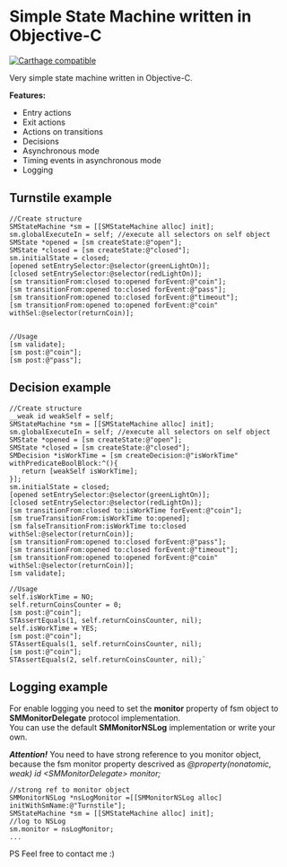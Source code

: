 Simple State Machine written in Objective-C
==================

[![Carthage compatible](https://img.shields.io/badge/Carthage-compatible-4BC51D.svg?style=flat)](https://github.com/Carthage/Carthage)

Very simple state machine written in Objective-C.  

**Features:**  

* Entry actions
* Exit actions
* Actions on transitions
* Decisions
* Asynchronous mode
* Timing events in asynchronous mode
* Logging


Turnstile example
--------

	//Create structure  
 	SMStateMachine *sm = [[SMStateMachine alloc] init];  
 	sm.globalExecuteIn = self; //execute all selectors on self object  
 	SMState *opened = [sm createState:@"open"];  
 	SMState *closed = [sm createState:@"closed"];  
 	sm.initialState = closed;  
 	[opened setEntrySelector:@selector(greenLightOn)];  
 	[closed setEntrySelector:@selector(redLightOn)];  
 	[sm transitionFrom:closed to:opened forEvent:@"coin"];  
 	[sm transitionFrom:opened to:closed forEvent:@"pass"];  
 	[sm transitionFrom:opened to:closed forEvent:@"timeout"];  
 	[sm transitionFrom:opened to:opened forEvent:@"coin" withSel:@selector(returnCoin)];    


	//Usage
	[sm validate];  
	[sm post:@"coin"];  
	[sm post:@"pass"];



Decision example
--------


	//Create structure  
    __weak id weakSelf = self;  
    SMStateMachine *sm = [[SMStateMachine alloc] init];  
    sm.globalExecuteIn = self; //execute all selectors on self object  
    SMState *opened = [sm createState:@"open"];  
    SMState *closed = [sm createState:@"closed"];  
    SMDecision *isWorkTime = [sm createDecision:@"isWorkTime" withPredicateBoolBlock:^(){  
       return [weakSelf isWorkTime];  
    }];  
    sm.initialState = closed;  
    [opened setEntrySelector:@selector(greenLightOn)];  
    [closed setEntrySelector:@selector(redLightOn)];  
    [sm transitionFrom:closed to:isWorkTime forEvent:@"coin"];  
    [sm trueTransitionFrom:isWorkTime to:opened];  
    [sm falseTransitionFrom:isWorkTime to:closed withSel:@selector(returnCoin)];  
    [sm transitionFrom:opened to:closed forEvent:@"pass"];  
    [sm transitionFrom:opened to:closed forEvent:@"timeout"];  
    [sm transitionFrom:opened to:opened forEvent:@"coin" withSel:@selector(returnCoin)];  
    [sm validate];  

    //Usage
    self.isWorkTime = NO;
    self.returnCoinsCounter = 0;
    [sm post:@"coin"];
    STAssertEquals(1, self.returnCoinsCounter, nil);
    self.isWorkTime = YES;
    [sm post:@"coin"];
    STAssertEquals(1, self.returnCoinsCounter, nil);
    [sm post:@"coin"];
    STAssertEquals(2, self.returnCoinsCounter, nil);`

Logging example
--------

For enable logging you need to set the **monitor** property of fsm object to **SMMonitorDelegate** protocol implementation.  
You can use the default **SMMonitorNSLog** implementation or write your own.  

**_Attention!_** You need to have strong reference to you monitor object, because the fsm monitor property descrived as _@property(nonatomic, weak) id &lt;SMMonitorDelegate> monitor;_  



    //strong ref to monitor object
    SMMonitorNSLog *nsLogMonitor =[[SMMonitorNSLog alloc] initWithSmName:@"Turnstile"];
    SMStateMachine *sm = [[SMStateMachine alloc] init]; 
    //log to NSLog
    sm.monitor = nsLogMonitor;
    ...





PS Feel free to contact me :)
